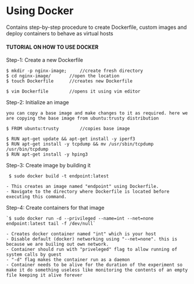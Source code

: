 # Using Docker
Contains step-by-step procedure to create Dockerfile, custom images and deploy containers to behave as virtual hosts

#### TUTORIAL ON HOW TO USE DOCKER

Step-1: Create a new Dockerfile
	
	$ mkdir -p nginx-image;  	//create fresh directory
	$ cd nginx-image/  		//open the location
	$ touch Dockerfile		//creates new Dockerfile 
	
	$ vim Dockerfile		//opens it using vim editor
	

Step-2: Initialize an image 

	you can copy a base image and make changes to it as required. here we are copying the base image from ubuntu:trusty distribution
	
	$ FROM ubuntu:trusty		//copies base image
	
	$ RUN apt-get update && apt-get install -y iperf3
	$ RUN apt-get install -y tcpdump && mv /usr/sbin/tcpdump /usr/bin/tcpdump
	$ RUN apt-get install -y hping3
	

Step-3: Create image by building it

	 $ sudo docker build -t endpoint:latest
	
	- This creates an image named "endpoint" using Dockerfile.
	- Navigate to the directory where Dockerfile is located before executing this command.

Step-4: Create containers for that image

	`$ sudo docker run -d --privileged --name=int --net=none endpoint:latest tail -f /dev/null`
	
	- Creates docker container named "int" which is your host
	- Disable default (docker) networking using "--net=none". this is because we are builing out own network.
	- Container should run with "priveleged" flag to allow running of system calls by guest
	- "-d" flag makes the container run as a daemon
	- Container needs to be alive for the duration of the experiment so make it do something useless like monitoring the contents of an empty file keeping it alive forever
